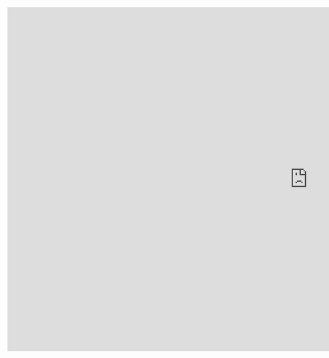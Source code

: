 <iframe src="https://hrsfc-my.sharepoint.com/personal/lp165346_hrsfc_ac_uk/_layouts/15/Doc.aspx?sourcedoc={2435c1b4-d126-401a-9311-bd60f99a73fc}&amp;action=embedview&amp;wdAr=1.7777777777777777&amp;wdEaaCheck=1" width="1366px" height="784px" frameborder="0">This is an embedded <a target="_blank" href="https://office.com">Microsoft Office</a> presentation, powered by <a target="_blank" href="https://office.com/webapps">Office</a>.</iframe>
